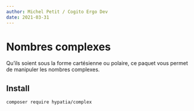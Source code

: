 ```yaml
---
author: Michel Petit / Cogito Ergo Dev
date: 2021-03-31
---
```



# Nombres complexes

Qu’ils soient sous la forme cartésienne ou polaire, ce paquet vous permet de manipuler les nombres complexes.

## Install

```bash
composer require hypatia/complex
```
